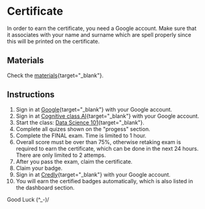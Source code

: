 # Certificate

In order to earn the certificate, you need a Google account.
Make sure that it associates with your name and surname which  are spell properly since this will be printed on the certificate.

## Materials

Check the [materials](../workshop_01.zip){target="_blank"}.

## Instructions

1. Sign in at [Google](https://google.com){target="_blank"} with your Google account.
2. Sign in at [Cognitive class AI](https://cognitiveclass.ai){target="_blank"} with your Google account.
3. Start the class: [Data Science 101](https://cognitiveclass.ai/courses/data-science-101){target="_blank"}.
4. Complete all quizes shown on the "progess" section.
5. Complete the FINAL exam. Time is limited to 1 hour.
6. Overall score must be over than 75%, otherwise retaking exam is required to earn the certificate, which can be done in the next 24 hours. There are only limited to 2 attemps.
7. After you pass the exam, claim the certificate.
8. Claim your badge.
9. Sign in at [Credly](https://www.credly.com){target="_blank"} with your Google account.
10. You will earn the certified badges automatically, which is also listed in the dashboard section.

Good Luck (^_-)/
